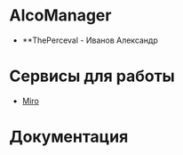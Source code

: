 # AlcoManager

* **ThePerceval - Иванов Александр

# Сервисы для работы
* [Miro](https://miro.com/app/board/uXjVPPzYRnE=/) 

# Документация
